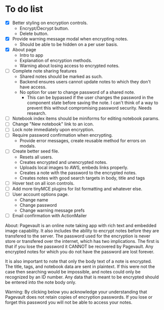 # To do list
  - [x] Better styling on encryption controls.
      - Encrypt/Decrypt button.
      - Delete button.
  - [X] Provide warning message modal when encrypting notes.
      - Should be able to be hidden on a per user basis.
  - [X] About page
    - Intro to app
    - Explanation of encryption methods.
    - Warning about losing access to encrypted notes.
  - [ ] Complete note sharing features
    - Shared notes should be marked as such.
    - Backend ensures users cannot update notes to which they don't have access.
    - No option for user to change password of a shared note.
      - This can be bypassed if the user changes the password in the component
      state before saving the note. I can't think of a way to prevent this without
      compromising password security. Needs research.
  - [ ] Notebook index items should be miniforms for editing notebook params.
  - [ ] Change "New notebook" link to an icon.
  - [ ] Lock note immediately upon encryption.
  - [ ] Require password confirmation when encrypting.
    - Provide error messages, create reusable method for errors on modals.
  - [ ] Create better seed file.
    - Resets all users.
    - Creates encrypted and unencrypted notes.
    - Uploads local images to AWS, embeds links properly.
    - Creates a note with the password to the encrypted notes.
    - Creates notes with good search targets in body, title and tags
  - [ ] Hover text on all icon controls.
  - [ ] Add more tinyMCE plugins for list formatting and whatever else.
  - [ ] User account options page.
    - Change name
    - Change password
    - Change warning message prefs
  - [ ] Email confirmation with ActionMailer

About:
  Pagevault is an online note taking app with rich text and embedded image capability.
  It also includes the ability to encrypt notes before they are transfered to the server.
  The password used for the encryption is never store or transfered over the internet,
  which has two implications. The first is that if you lose the password it CANNOT
  be recovered by Pagevault. Any encrypted notes for which you do not have the password
  are lost forever.

  It is also important to note that only the body text of a note is encrypted. The title,
  tags, and notebook data are sent in plaintext. If this were not the case then searching
  would be impossible, and notes could only be recognized by an ID number. Any data that
  is meant to be encrypted should be entered into the note body only.

Warning:
  By clicking below you acknowledge your understanding that Pagevault does not retain
  copies of encryption passwords.
  If you lose or forget this password you will not be able to access your notes.
